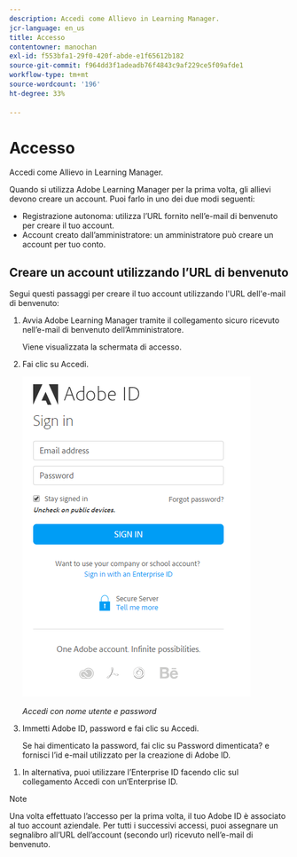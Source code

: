 ```yaml
---
description: Accedi come Allievo in Learning Manager.
jcr-language: en_us
title: Accesso
contentowner: manochan
exl-id: f553bfa1-29f0-420f-abde-e1f65612b182
source-git-commit: f964dd3f1adeadb76f4843c9af229ce5f09afde1
workflow-type: tm+mt
source-wordcount: '196'
ht-degree: 33%

---
```


# Accesso

Accedi come Allievo in Learning Manager.

Quando si utilizza Adobe Learning Manager per la prima volta, gli allievi devono creare un account. Puoi farlo in uno dei due modi seguenti:

* Registrazione autonoma: utilizza l’URL fornito nell’e-mail di benvenuto per creare il tuo account.
* Account creato dall’amministratore: un amministratore può creare un account per tuo conto.

## Creare un account utilizzando l’URL di benvenuto

Segui questi passaggi per creare il tuo account utilizzando l&#39;URL dell&#39;e-mail di benvenuto:

1. Avvia Adobe Learning Manager tramite il collegamento sicuro ricevuto nell’e-mail di benvenuto dell’Amministratore.

   Viene visualizzata la schermata di accesso.

1. Fai clic su Accedi.

   ![](assets/adobeid-signin.png)

   *Accedi con nome utente e password*

1. Immetti Adobe ID, password e fai clic su Accedi.

   Se hai dimenticato la password, fai clic su Password dimenticata? e fornisci l’id e-mail utilizzato per la creazione di Adobe ID.

<!--
   If you do not have an Adobe ID, [click here](../../../manage-account.md) to learn how to create an Adobe ID.
-->

1. In alternativa, puoi utilizzare l’Enterprise ID facendo clic sul collegamento Accedi con un’Enterprise ID.

>[!NOTE]
>
>Una volta effettuato l’accesso per la prima volta, il tuo Adobe ID è associato al tuo account aziendale. Per tutti i successivi accessi, puoi assegnare un segnalibro all’URL dell’account (secondo url) ricevuto nell’e-mail di benvenuto.
